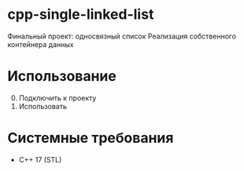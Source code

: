 # cpp-single-linked-list
Финальный проект: односвязный список
Реализация собственного контейнера данных

# Использование
0. Подключить к проекту
1. Использовать

# Системные требования
- C++ 17 (STL)
